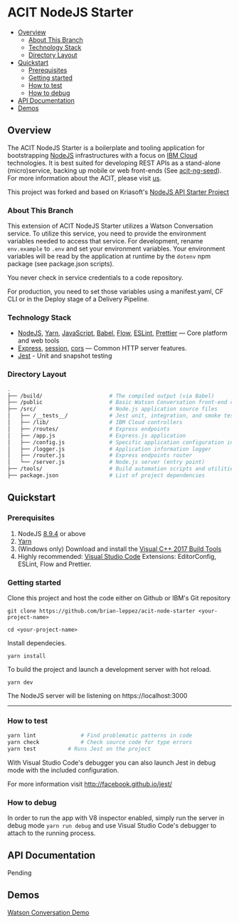 # ACIT NodeJS Starter

- [Overview](#overview)
  - [About This Branch](#about-this-branch)
  - [Technology Stack](#technology-stack)
  - [Directory Layout](#directory-layout)
- [Quickstart](#quickstart)
  - [Prerequisites](#prerequisites)
  - [Getting started](#getting-started)
  - [How to test](#how-to-test)
  - [How to debug](#how-to-debug)
- [API Documentation](#api-documentation)
- [Demos](#demos)

## Overview

The ACIT NodeJS Starter is a boilerplate and tooling application for bootstrapping [NodeJS](https://nodejs.org/en/) infrastructures with a focus on [IBM Cloud](https://www.ibm.com/cloud/) technologies. It is best suited for developing REST APIs as a stand-alone (micro)service, backing up mobile or web front-ends (See [acit-ng-seed](https://git.ng.bluemix.net/ruben.gomez/acit-ng-seed)). For more information about the ACIT, please visit [us](https://in.accenture.com/ibm/).

This project was forked and based on Kriasoft's [NodeJS API Starter Project](https://github.com/kriasoft/nodejs-api-starter)

### About This Branch

This extension of ACIT NodeJS Starter utilizes a Watson Conversation service. To utilize this service, you need to provide the environment variables needed to access that service. For development, rename `env.example` to `.env` and set your environment variables. Your environment variables will be read by the application at runtime by the `dotenv` npm package (see package.json scripts).

You never check in service credentials to a code repository.

For production, you need to set those variables using a manifest.yaml, CF CLI or in the Deploy stage of a Delivery Pipeline.

### Technology Stack

* [NodeJS](https://nodejs.org/en/), [Yarn](https://yarnpkg.com/en/), [JavaScript](https://developer.mozilla.org/docs/Web/JavaScript),
[Babel](http://babeljs.io/), 
[Flow](https://flow.org/), 
[ESLint](https://eslint.org/), 
[Prettier](https://prettier.io/) — Core platform and web tools
* [Express](https://expressjs.com/), 
[session](https://github.com/expressjs/session), [cors](https://github.com/expressjs/cors) — Common HTTP server features.
* [Jest](http://facebook.github.io/jest/) - Unit and snapshot testing

### Directory Layout

```bash
.
├── /build/                     # The compiled output (via Babel)
├── /public                     # Basic Watson Conversation front-end client
├── /src/                       # Node.js application source files
│   ├── /__tests__/             # Jest unit, integration, and smoke tests.
│   ├── /lib/                   # IBM Cloud controllers
│   ├── /routes/                # Express endpoints
│   ├── /app.js                 # Express.js application
│   ├── /config.js              # Specific application configuration information
│   ├── /logger.js              # Application information logger 
│   ├── /router.js              # Express endpoints router
│   └── /server.js              # Node.js server (entry point)
├── /tools/                     # Build automation scripts and utilities
├── package.json                # List of project dependencies
```

## Quickstart

### Prerequisites

1) NodeJS [8.9.4](https://nodejs.org/en/download/) or above
2) [Yarn](https://yarnpkg.com/en/docs/install)
3) (Windows only) Download and install the [Visual C++ 2017 Build Tools](http://landinghub.visualstudio.com/visual-cpp-build-tools)
4) Highly recommended: [Visual Studio Code](https://code.visualstudio.com/) Extensions: EditorConfig, ESLint, Flow and Prettier.

### Getting started

Clone this project and host the code either on Github or IBM's Git repository

`git clone https://github.com/brian-leppez/acit-node-starter <your-project-name>`

`cd <your-project-name>`

Install dependecies.

`yarn install` 

To build the project and launch a development server with hot reload.

`yarn dev`

The NodeJS server will be listening on https://localhost:3000

---

### How to test

```bash
yarn lint              # Find problematic patterns in code
yarn check             # Check source code for type errors
yarn test          # Runs Jest on the project
```

With Visual Studio Code's debugger you can also launch Jest in debug mode with the included configuration.

For more information visit http://facebook.github.io/jest/

### How to debug

In order to run the app with V8 inspector enabled, simply run the server in debug mode `yarn run debug` and use Visual Studio Code's debugger to attach to the running process.

## API Documentation

 Pending

## Demos

[Watson Conversation Demo](https://acit-node-starter.mybluemix.net/)


